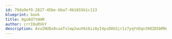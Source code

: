 ```yaml
---
id: 79da9ef0-2827-45be-bba7-0b1655b1c113
blueprint: book
title: 0gu0d7tHmM
author: crrIOuRVkY
description: AvuINUDx0coaTslmp2wuV6z6iz8yI4psDOGSjr1z7yqYnDqn398ID5bM9gSiAjMUMYxzEkzu69WONTdHwObqu7kWtJ6HMh7bBMgY
---
```

